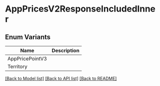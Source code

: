 # AppPricesV2ResponseIncludedInner

## Enum Variants

| Name | Description |
|---- | -----|
| AppPricePointV3 |  |
| Territory |  |

[[Back to Model list]](../README.md#documentation-for-models) [[Back to API list]](../README.md#documentation-for-api-endpoints) [[Back to README]](../README.md)


